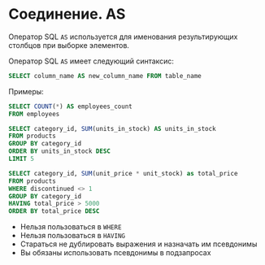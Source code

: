 # Соединение. AS

Оператор SQL `AS` используется для именования результирующих столбцов при выборке элементов.

Оператор SQL `AS` имеет следующий синтаксис:
```sql
SELECT column_name AS new_column_name FROM table_name
```

Примеры: 
```sql
SELECT COUNT(*) AS employees_count
FROM employees
```

```sql
SELECT category_id, SUM(units_in_stock) AS units_in_stock
FROM products
GROUP BY category_id
ORDER BY units_in_stock DESC
LIMIT 5
```

```sql
SELECT category_id, SUM(unit_price * unit_stock) as total_price
FROM products
WHERE discontinued <> 1
GROUP BY category_id
HAVING total_price > 5000
ORDER BY total_price DESC
```

- Нельзя пользоваться в `WHERE`
- Нельзя пользоваться в `HAVING`
- Стараться не дублировать выражения и назначать им псевдонимы
- Вы обязаны использовать псевдонимы в подзапросах
